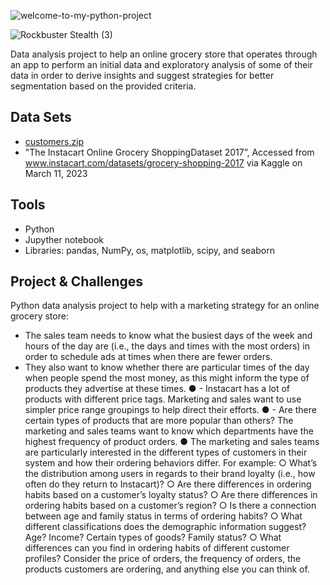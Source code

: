 ![welcome-to-my-python-project](https://github.com/Rampapam/Python/assets/60465303/e81fca72-479d-44ae-9545-7745280baaf6)

![Rockbuster Stealth (3)](https://github.com/Rampapam/Python/assets/60465303/6a21cb68-b949-44dc-9c84-1c6bc4323ca0)

Data analysis project to help an online grocery store that operates through an app to perform an initial data and exploratory analysis of some of their data in order to derive insights and suggest strategies for better segmentation based on the provided criteria. 


## Data Sets
- [customers.zip](https://github.com/Rampapam/Python/files/12207645/customers.zip)
- "The Instacart Online Grocery ShoppingDataset 2017”, Accessed from www.instacart.com/datasets/grocery-shopping-2017 via Kaggle on March 11, 2023


## Tools
- Python
- Jupyther notebook
- Libraries: pandas, NumPy, os, matplotlib, scipy, and seaborn

## Project & Challenges 
Python data analysis project to help with a marketing strategy for an online grocery store:
- The sales team needs to know what the busiest days of the week and hours of the day are (i.e., the days and times with the most orders) in order to schedule ads at times when there are fewer orders.                      
- They also want to know whether there are particular times of the day when people spend the most money, as this might inform the type of products they advertise at these times.                                            ● - Instacart has a lot of products with different price tags. Marketing and sales want to use simpler price range groupings to help direct their efforts.                                                                      ● - Are there certain types of products that are more popular than others? The marketing and sales teams want to know which departments have the highest frequency of product orders.
● The marketing and sales teams are particularly interested in the different types of customers in their system and how their ordering behaviors differ. For example:
○ What’s the distribution among users in regards to their brand loyalty (i.e., how often do they return to Instacart)?
○ Are there differences in ordering habits based on a customer’s loyalty status?
○ Are there differences in ordering habits based on a customer’s region?
○ Is there a connection between age and family status in terms of ordering habits?
○ What different classifications does the demographic information suggest? Age? Income? Certain types of goods? Family status?
○ What differences can you find in ordering habits of different customer profiles? Consider the price of orders, the frequency of orders, the products customers are ordering, and anything else you can think of.

  
